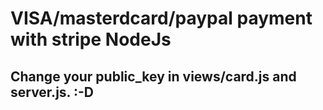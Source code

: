 # VISA/masterdcard/paypal payment with stripe NodeJs

## Change your public_key in views/card.js and server.js. :-D

